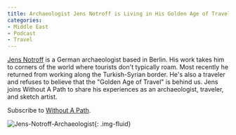 ```yaml
---
title: Archaeologist Jens Notroff is Living in His Golden Age of Travel
categories:
- Middle East
- Podcast
- Travel
---
```


[Jens Notroff](https://jensnotroff.com/) is a German archaeologist based in Berlin. His work takes him to corners of the world where tourists don't typically roam. Most recently he returned from working along the Turkish-Syrian border. He's also a traveler and refuses to believe that the "Golden Age of Travel" is behind us. Jens joins Without A Path to share his experiences as an archaeologist, traveler, and sketch artist.

Subscribe to [Without A Path](https://itunes.apple.com/us/podcast/without-a-path/id1037475413?l=es&mt=2).<!-- more -->

![Jens-Notroff-Archaeologist](https://withoutapath.com/wp-content/uploads/2017/04/Jens-Notroff-Archaeologist-683x1024.jpg){: .img-fluid}
